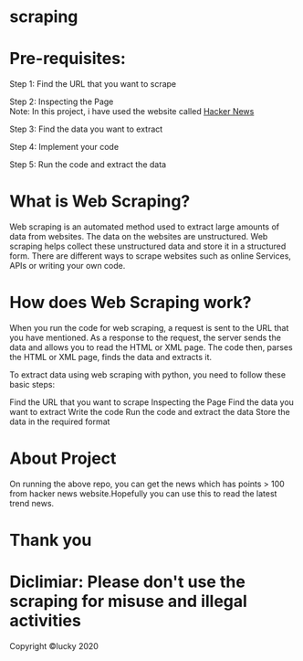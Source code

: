 # scraping

# Pre-requisites: 

Step 1: Find the URL that you want to scrape

Step 2: Inspecting the Page <br/>
Note: In this project, i have used the website called [Hacker News](https://news.ycombinator.com/news)

Step 3: Find the data you want to extract

Step 4: Implement your code

Step 5: Run the code and extract the data

# What is Web Scraping?

Web scraping is an automated method used to extract large amounts of data from websites. The data on the websites are unstructured. Web scraping helps collect these unstructured data and store it in a structured form. There are different ways to scrape websites such as online Services, APIs or writing your own code.

# How does Web Scraping work?

When you run the code for web scraping, a request is sent to the URL that you have mentioned. As a response to the request, the server sends the data and allows you to read the HTML or XML page. The code then, parses the HTML or XML page, finds the data and extracts it. 

To extract data using web scraping with python, you need to follow these basic steps:

Find the URL that you want to scrape
Inspecting the Page
Find the data you want to extract
Write the code
Run the code and extract the data
Store the data in the required format 

# About Project

On running the above repo, you can get the news which has points > 100 from hacker news website.Hopefully you can use this to read the latest trend news.

# Thank you

# Diclimiar: Please don't use the scraping for misuse and illegal activities

Copyright ©lucky 2020


